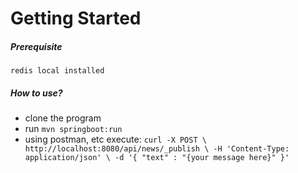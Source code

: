 # Getting Started

##### Prerequisite
    redis local installed 

##### How to use?
- clone the program
- run `mvn springboot:run`
- using postman, etc execute:
`curl -X POST \
   http://localhost:8080/api/news/_publish \
   -H 'Content-Type: application/json' \
   -d '{
 	"text" : "{your message here}"
 }'`
